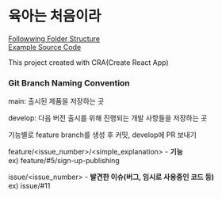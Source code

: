 # 육아는 처음이라

[Followwing Folder Structure](https://saurabhshah23.medium.com/react-js-architecture-part-1-best-directory-folder-structure-2862de774eef)  
[Example Source Code](https://gitlab.com/saurabhshah231/reactjs-myapp/-/tree/master/)

This project created with CRA(Create React App)

### Git Branch Naming Convention

main: 출시된 제품을 저장하는 곳

develop: 다음 버전 출시를 위해 진행되는 개발 사항들을 저장하는 곳

기능별로 feature branch를 생성 후 커밋, develop에 PR 보내기

feature/<issue_number>/<simple_explanation> - **기능**  
ex) feature/#5/sign-up-publishing  

issue/<issue_number> - **발견한 이슈(버그, 임시로 사용중인 코드 등)**  
ex) issue/#11
